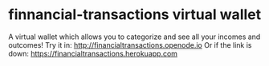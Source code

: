 # finnancial-transactions virtual wallet
A virtual wallet which allows you to categorize and see all your incomes and outcomes!
Try it in: http://financialtransactions.openode.io
Or if the link is down: https://financialtransactions.herokuapp.com